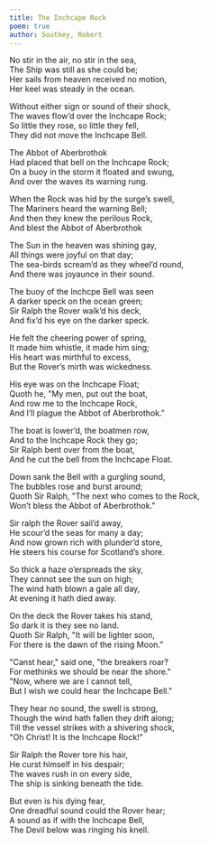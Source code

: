 ```yaml
---
title: The Inchcape Rock
poem: true
author: Southey, Robert
---
```

No stir in the air, no stir in the sea,  
The Ship was still as she could be;  
Her sails from heaven received no motion,  
Her keel was steady in the ocean.  

Without either sign or sound of their shock,  
The waves flow&rsquo;d over the Inchcape Rock;  
So little they rose, so little they fell,  
They did not move the Inchcape Bell.  

The Abbot of Aberbrothok  
Had placed that bell on the Inchcape Rock;  
On a buoy in the storm it floated and swung,  
And over the waves its warning rung.  

When the Rock was hid by the surge&rsquo;s swell,  
The Mariners heard the warning Bell;  
And then they knew the perilous Rock,  
And blest the Abbot of Aberbrothok  

The Sun in the heaven was shining gay,  
All things were joyful on that day;  
The sea-birds scream&rsquo;d as they wheel&rsquo;d round,  
And there was joyaunce in their sound.  

The buoy of the Inchcpe Bell was seen  
A darker speck on the ocean green;  
Sir Ralph the Rover walk&rsquo;d his deck,  
And fix&rsquo;d his eye on the darker speck.  

He felt the cheering power of spring,  
It made him whistle, it made him sing;  
His heart was mirthful to excess,  
But the Rover&rsquo;s mirth was wickedness.  

His eye was on the Inchcape Float;  
Quoth he, &quot;My men, put out the boat,  
And row me to the Inchcape Rock,  
And I&rsquo;ll plague the Abbot of Aberbrothok.&quot;  

The boat is lower&rsquo;d, the boatmen row,  
And to the Inchcape Rock they go;  
Sir Ralph bent over from the boat,  
And he cut the bell from the Inchcape Float.  

Down sank the Bell with a gurgling sound,  
The bubbles rose and burst around;  
Quoth Sir Ralph, &quot;The next who comes to the Rock,  
Won&rsquo;t bless the Abbot of Aberbrothok.&quot;  

Sir ralph the Rover sail&rsquo;d away,  
He scour&rsquo;d the seas for many a day;  
And now grown rich with plunder&rsquo;d store,  
He steers his course for Scotland&rsquo;s shore.  

So thick a haze o&rsquo;erspreads the sky,  
They cannot see the sun on high;  
The wind hath blown a gale all day,  
At evening it hath died away.  

On the deck the Rover takes his stand,  
So dark it is they see no land.  
Quoth Sir Ralph, &quot;It will be lighter soon,  
For there is the dawn of the rising Moon.&quot;  

&quot;Canst hear,&quot; said one, &quot;the breakers roar?  
For methinks we should be near the shore.&quot;  
&quot;Now, where we are I cannot tell,  
But I wish we could hear the Inchcape Bell.&quot;  

They hear no sound, the swell is strong,  
Though the wind hath fallen they drift along;  
Till the vessel strikes with a shivering shock,  
&quot;Oh Christ! It is the Inchcape Rock!&quot;  

Sir Ralph the Rover tore his hair,  
He curst himself in his despair;  
The waves rush in on every side,  
The ship is sinking beneath the tide.  

But even is his dying fear,  
One dreadful sound could the Rover hear;  
A sound as if with the Inchcape Bell,  
The Devil below was ringing his knell. <br />

